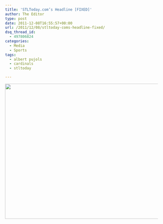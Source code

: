 ```yaml
---
title: 'STLToday.com’s Headline [FIXED]'
author: The Editor
type: post
date: 2011-12-08T16:55:57+00:00
url: /2011/12/08/stltoday-coms-headline-fixed/
dsq_thread_id:
  - 497806824
categories:
  - Media
  - Sports
tags:
  - albert pujols
  - cardinals
  - stltoday

---
```

[<img class="aligncenter size-full wp-image-12429" title="pujols_stltoday_farts" src="http://media.punchingkitty.com/wordpress/2011/12/pujols_stltoday_farts.jpg" alt="" width="587" height="445" />][1]

 [1]: http://media.punchingkitty.com/wordpress/2011/12/pujols_stltoday_farts.jpg
